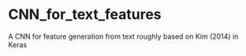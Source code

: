 # CNN_for_text_features
A CNN for feature generation from text roughly based on Kim (2014) in Keras

